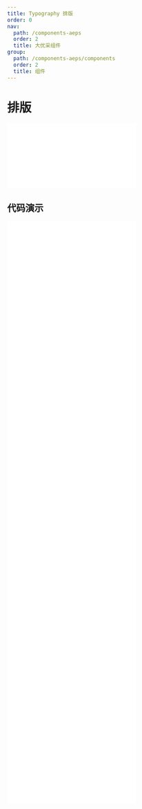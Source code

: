 ```yaml
---
title: Typography 排版
order: 0
nav:
  path: /components-aeps
  order: 2
  title: 大优采组件
group:
  path: /components-aeps/components
  order: 2
  title: 组件
---
```


# 排版

<div>
<embed src="@docs-common/typography/index.md"></embed>
</div>
        
## 代码演示

<Row gutter=8>

  <Col span=24>
    
  <div class="code-box"><embed src="@abiz-rc-aeps/typography/demo/basic-typography-aeps.md"></embed></div>
          
  <div class="code-box"><embed src="@abiz-rc-aeps/typography/demo/title-typography-aeps.md"></embed></div>
          
  <div class="code-box"><embed src="@abiz-rc-aeps/typography/demo/paragraph-debug-typography-aeps.md"></embed></div>
          
  <div class="code-box"><embed src="@abiz-rc-aeps/typography/demo/text-typography-aeps.md"></embed></div>
          
  <div class="code-box"><embed src="@abiz-rc-aeps/typography/demo/interactive-typography-aeps.md"></embed></div>
          
  <div class="code-box"><embed src="@abiz-rc-aeps/typography/demo/ellipsis-typography-aeps.md"></embed></div>
          
  <div class="code-box"><embed src="@abiz-rc-aeps/typography/demo/ellipsis-debug-typography-aeps.md"></embed></div>
          
  <div class="code-box"><embed src="@abiz-rc-aeps/typography/demo/suffix-typography-aeps.md"></embed></div>
          
  </Col>
          
</Row>
        
<div><embed src="@docs-common/typography/index-api.md"></embed><div>
